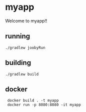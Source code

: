 # myapp

Welcome to myapp!!

## running

    ./gradlew joobyRun

## building

    ./gradlew build

## docker

     docker build . -t myapp
     docker run -p 8080:8080 -it myapp
